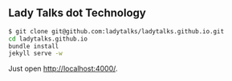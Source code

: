 Lady Talks dot Technology
---

```bash
$ git clone git@github.com:ladytalks/ladytalks.github.io.git
cd ladytalks.github.io
bundle install
jekyll serve -w
```

Just open [http://localhost:4000/](http://localhost:4000/).
